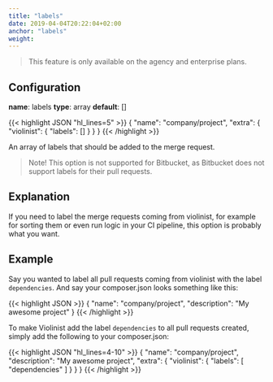 ```yaml
---
title: "labels"
date: 2019-04-04T20:22:04+02:00
anchor: "labels"
weight:
---
```


> This feature is only available on the agency and enterprise plans.

## Configuration

__name__: labels
__type__: array
__default__: []

{{< highlight JSON "hl_lines=5" >}}
{
  "name": "company/project",
  "extra": {
    "violinist": {
      "labels": []
    }
  }
}
{{< /highlight >}}

An array of labels that should be added to the merge request.

> Note! This option is not supported for Bitbucket, as Bitbucket does not support labels for their pull requests.

## Explanation

If you need to label the merge requests coming from violinist, for example for sorting them or even run logic in your CI pipeline, this option is probably what you want.

## Example

Say you wanted to label all pull requests coming from violinist with the label `dependencies`. And say your composer.json looks something like this:

{{< highlight JSON >}}
{
  "name": "company/project",
  "description": "My awesome project"
}
{{< /highlight >}}


To make Violinist add the label `dependencies` to all pull requests created, simply add the following to your composer.json:


{{< highlight JSON "hl_lines=4-10" >}}
{
  "name": "company/project",
  "description": "My awesome project",
  "extra": {
    "violinist": {
      "labels": [
        "dependencies"
      ]
    }
  }
}
{{< /highlight >}}
